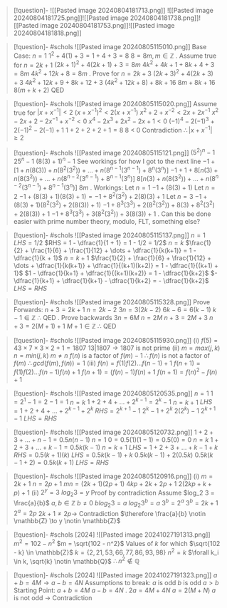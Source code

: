
> [!question]- ![[Pasted image 20240804181713.png]]
> ![[Pasted image 20240804181725.png]]![[Pasted image 20240804181738.png]]![[Pasted image 20240804181753.png]]![[Pasted image 20240804181818.png]]

> [!question]- #schols  ![[Pasted image 20240805115010.png]]
 Base Case:
 $n = 1$
 $1^2 + 4(1) + 3 = 1 + 4 + 3 = 8$
 $8 = 8m, m \in \mathbb{Z}$ 
 .
 Assume true for $n=2k+1$ 
 $(2k+1)^2 + 4(2k+1) + 3 = 8m$
 $4k^2 + 4k + 1 + 8k + 4 + 3 = 8m$
 $4k^2 + 12k + 8 = 8m$ 
 .
 Prove for $n = 2k+3$ 
 $(2k+3)^2 + 4(2k+3)+3$
 $4k^2 + 12k + 9 + 8k + 12 + 3$
 $(4k^2 + 12k + 8) + 8k + 16$
 $8m + 8k + 16$
 $8(m + k + 2)$ 
 QED 

> [!question]- #schols  ![[Pasted image 20240805115020.png]]
 Assume true for $|x + x^{-1}| < 2$
 $(x + x^{-1})^2 < 2(x + x^{-1})$ 
 $x^2 + 2 + x^{-2} < 2x + 2x^{-1}$ 
 $x^2 - 2x + 2 - 2x^{-1} + x^{-2} < 0$ 
 $x^4 - 2x^3 + 2x^2 - 2x + 1 < 0$ 
 $(-1)^4 - 2(-1)^3 + 2(-1)^2 - 2(-1) + 1$
 $1 + 2 + 2 + 2 + 1 = 8$
 8 < 0
 Contradiction
 $\therefore |x + x^{-1}| \geq 2$ 

> [!question]- #schols  ![[Pasted image 20240805115121.png]]
 $(5^2)^n - 1$
 $25^n - 1$
 $(8(3) + 1)^n - 1$ 
  See workings for how I got to the next line
 $-1 + [1 + n(8(3)) + n(8^2 (3^2)) + \dots + n(8^{n-1}(3^{n-1}) +8^n (3^n)]$
 $-1 + 1 + 8[n(3) + n(8(3^2)) + \dots + n(8^{n-2}(3^{n-1}) + 8^{n-1}(3^n)]$
 $8[n(3) + n(8(3^2)) + \dots + n(8^{n-2}(3^{n-1}) + 8^{n-1}(3^n)]$
 $8m$ 
 .
 Workings:
 	Let $n = 1$
 	$-1 + (8(3) + 1)$
 	Let $n = 2$
 	$-1 + (8(3) + 1)(8(3) + 1) = -1 + 8^2(3^2) + 2(8)(3) + 1$
 	Let $n = 3$
 	$-1 + (8(3) + 1)(8^2(3^2) + 2(8(3)) + 1)$
 	$-1 + 8^3 (3^3)  + 2(8^2(3^2)) + 8(3) + 8^2(3^2) + 2(8(3)) + 1$
 	$-1 + 8^3 (3^3) + 3(8^2 (3^2)) + 3(8(3)) + 1$ 
 .
 Can this be done easier with prime number theory, modulo, FLT, something else?

> [!question]- #schols  ![[Pasted image 20240805115137.png]]
 $n = 1$
 $LHS = 1/2$
 $RHS = 1 - \dfrac{1}{1 + 1} = 1 - 1/2 = 1/2$ 
 $n = k$
 $\frac{1}{2} + \frac{1}{6} + \frac{1}{12} + \dots + \dfrac{1}{k(k+1)} = 1 - \dfrac{1}{k + 1}$ 
 $n = k+1$
 $\frac{1}{2} + \frac{1}{6} + \frac{1}{12} + \dots + \dfrac{1}{k(k+1)} + \dfrac{1}{(k+1)(k+2)} = 1 - \dfrac{1}{(k+1) + 1}$ 
 $1 - \dfrac{1}{k+1} + \dfrac{1}{(k+1)(k+2)} = 1 - \dfrac{1}{k+2}$ 
 $-\dfrac{1}{k+1} + \dfrac{1}{k+1} - \dfrac{1}{k+2} = - \dfrac{1}{k+2}$ 
 $LHS = RHS$

> [!question]- #schols  ![[Pasted image 20240805115328.png]]
Prove Forwards:
$n+3 = 2k+1$
$n = 2k - 2$
$3n = 3(2k - 2)$
$6k - 6 = 6(k - 1)$
$k - 1 \in \mathbb{Z}$
$\therefore$ QED
.
Prove backwards
$3n = 6M$
$n = 2M$
$n + 3 = 2M + 3$
$n + 3 = 2(M + 1) + 1$
$M + 1 \in \mathbb{Z}$
$\therefore$ QED 

> [!question]- #schols  ![[Pasted image 20240805115930.png]]
 (i)
 $f(5) = 43 \times 7 \times 3 \times 2 + 1 = 1807$
 $13 | 1807 \to 1807$ is not prime
 (ii)
 $m = max(j, k)$
 $n = min(j, k)$
 $m \neq n$ 
 $f(n)$ is a factor of $f(m) - 1$ 
 $\therefore f(n)$ is not a factor of $f(m)$ 
 $\therefore gcd(f(m), f(n)) =1$ 
 (iii)
  $f(n) = f(1) f(2) \dots f(n-1) + 1$
 $f(n+1) = f(1)f(2) \dots f(n-1) f(n) + 1$
 $f(n+1) = (f(n) - 1) f(n) +1$
 $f(n+1) = f(n)^2 - f(n) + 1$ 

> [!question]- #schols  ![[Pasted image 20240805120535.png]]
 $n = 1$
 $1 = 2^1 - 1 = 2 -1 = 1$
 $n = k$
 $1 + 2 + 4 + \dots + 2^{k-1} = 2^k - 1$ 
 $n = k+1$ 
 $LHS = 1 + 2 + 4 + \dots + 2^{k-1} + 2^k$
 $RHS = 2^{k+1} - 1$ 
 $2^k - 1 + 2^k$
 $2(2^k) - 1$
 $2^{k+1} - 1$ 
 $LHS = RHS$ 

> [!question]- #schols  ![[Pasted image 20240805120732.png]]
 $1 + 2 + 3 + \dots + n-1 = 0.5n(n - 1)$ 
 $n = 1$
 $0 = 0.5(1)(1-1) = 0.5(0) = 0$ 
 $n = k$
 $1 + 2 + 3 + \dots + k - 1 = 0.5k(k-1)$
 $n = k+1$
 $LHS = 1 + 2 + 3 + \dots + k - 1 + k$
 $RHS = 0.5(k+1)(k)$
 $LHS = 0.5k(k-1) + k$ 
 $0.5k(k-1) + 2(0.5k)$
 $0.5k(k-1 + 2) = 0.5k(k+1)$ 
 $LHS = RHS$

> [!question]- #schols  ![[Pasted image 20240805120916.png]]
 (i)
 $m = 2k+1$
 $n = 2p+1$ 
 $mn = (2k+1)(2p+1)$
 $4kp + 2k + 2p + 1$
 $2(2kp + k + p) + 1$ 
 (ii)
 $2^y = 3$
 $log_2 3 = y$ 
 Proof by contradiction
 Assume $log_2 3 = \frac{a}{b}$ 
 $a, b \in \mathbb{Z}$
 $b \neq 0$ 
 $b log_2 3 = a$ 
 $log_2 3^b = a$ 
 $3^b = 2^a$ 
 $3^b = 2k+1$
 $2^a = 2p$
 $2k + 1 \neq 2p \to$ Contradiction
 $\therefore \frac{a}{b} \notin \mathbb{Z} \to y \notin \mathbb{Z}$ 

> [!question]- #schols [2024] ![[Pasted image 20241027191313.png]]
 $m^2 = 102 - n^2$
 $m = \sqrt{102 - n^2}$ 
 Values of $k$ for which $\sqrt{102 - k} \in \mathbb{Z}$ 
 	$k = \{ 2, 21, 53, 66, 77, 86, 93, 98\}$
 	$n^2 = k$ 
 $\forall k_i \in k, \sqrt{k} \notin \mathbb{Q}$
 $\therefore n^2 \notin \mathbb{Q}$ 

> [!question]- #schols [2024] ![[Pasted image 20241027191323.png]]
 $a + b = 4M \to a - b = 4N$ 
 Assumptions to break:
 $a$ is odd
 $b$ is odd
 $a > b$ 
 Starting Point:
 $a + b = 4M$
 $a - b = 4N$
 .
 $2a = 4M + 4N$
 $a = 2(M + N)$
 $a$ is not odd
$\to$ Contradiction 

